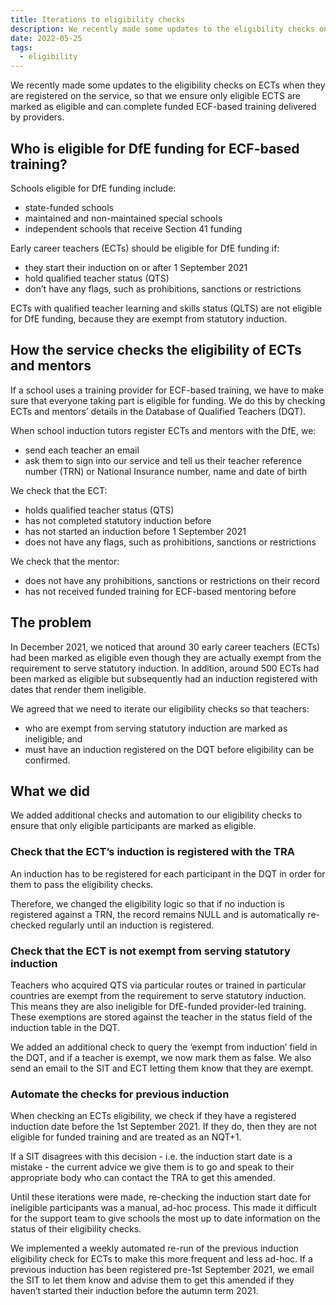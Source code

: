 ```yaml
---
title: Iterations to eligibility checks
description: We recently made some updates to the eligibility checks on ECTs when they are registered on the service
date: 2022-05-25
tags:
  - eligibility
---
```


We recently made some updates to the eligibility checks on ECTs when they are registered on the service, so that we ensure only eligible ECTS are marked as eligible and can complete funded ECF-based training delivered by providers.

## Who is eligible for DfE funding for ECF-based training?
Schools eligible for DfE funding include:
- state-funded schools
- maintained and non-maintained special schools
- independent schools that receive Section 41 funding

Early career teachers (ECTs) should be eligible for DfE funding if:
- they start their induction on or after 1 September 2021
- hold qualified teacher status (QTS)
- don’t have any flags, such as prohibitions, sanctions or restrictions

ECTs with qualified teacher learning and skills status (QLTS) are not eligible for DfE funding, because they are exempt from statutory induction.

## How the service checks the eligibility of ECTs and mentors
If a school uses a training provider for ECF-based training, we have to make sure that everyone taking part is eligible for funding. We do this by checking ECTs and mentors’ details in the Database of Qualified Teachers (DQT).

When school induction tutors register ECTs and mentors with the DfE, we:
- send each teacher an email
- ask them to sign into our service and tell us their teacher reference number (TRN) or National Insurance number, name and date of birth

We check that the ECT:
- holds qualified teacher status (QTS)
- has not completed statutory induction before
- has not started an induction before 1 September 2021
- does not have any flags, such as prohibitions, sanctions or restrictions

We check that the mentor:
- does not have any prohibitions, sanctions or restrictions on their record
- has not received funded training for ECF-based mentoring before

## The problem

In December 2021, we noticed that around 30 early career teachers (ECTs) had been marked as eligible even though they are actually exempt from the requirement to serve statutory induction. In addition, around 500 ECTs had been marked as eligible but subsequently had an induction registered with dates that render them ineligible.

We agreed that we need to iterate our eligibility checks so that teachers:
- who are exempt from serving statutory induction are marked as ineligible; and
- must have an induction registered on the DQT before eligibility can be confirmed.

## What we did

We added additional checks and automation to our eligibility checks to ensure that only eligible participants are marked as eligible.
### Check that the ECT’s induction is registered with the TRA

An induction has to be registered for each participant in the DQT in order for them to pass the eligibility checks.

Therefore, we changed the eligibility logic so that if no induction is registered against a TRN, the record remains NULL and is automatically re-checked regularly until an induction is registered.

### Check that the ECT is not exempt from serving statutory induction

Teachers who acquired QTS via particular routes or trained in particular countries are exempt from the requirement to serve statutory induction. This means they are also ineligible for DfE-funded provider-led training. These exemptions are stored against the teacher in the status field of the induction table in the DQT.

We added an additional check to query the ‘exempt from induction’ field in the DQT, and if a teacher is exempt, we now mark them as false. We also send an email to the SIT and ECT letting them know that they are exempt.

### Automate the checks for previous induction
When checking an ECTs eligibility, we check if they have a registered induction date before the 1st September 2021. If they do, then they are not eligible for funded training and are treated as an NQT+1.

If a SIT disagrees with this decision - i.e. the induction start date is a mistake - the current advice we give them is to go and speak to their appropriate body who can contact the TRA to get this amended.

Until these iterations were made, re-checking the induction start date for ineligible participants was a manual, ad-hoc process. This made it difficult for the support team to give schools the most up to date information on the status of their eligibility checks.

We implemented a weekly automated re-run of the previous induction eligibility check for ECTs to make this more frequent and less ad-hoc. If a previous induction has been registered pre-1st September 2021, we email the SIT to let them know and advise them to get this amended if they haven’t started their induction before the autumn term 2021.
